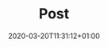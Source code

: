 ---
title: "Post"
date: 2020-03-20T11:31:12+01:00
description: "This page contains links to all posts related to my travel ventures."
weight: 1
---